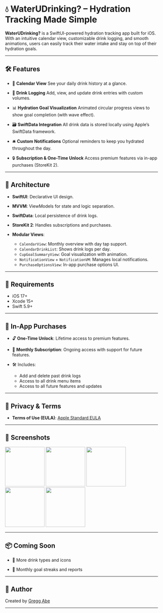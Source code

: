 # 💧 WaterUDrinking? – Hydration Tracking Made Simple

**WaterUDrinking?** is a SwiftUI-powered hydration tracking app built for iOS. With an intuitive calendar view, customizable drink logging, and smooth animations, users can easily track their water intake and stay on top of their hydration goals.

---

## 🛠 Features

* 📆 **Calendar View**
  See your daily drink history at a glance.

* 🧾 **Drink Logging**
  Add, view, and update drink entries with custom volumes.

* 📊 **Hydration Goal Visualization**
  Animated circular progress views to show goal completion (with wave effect).

* 🗃️ **SwiftData Integration**
  All drink data is stored locally using Apple’s SwiftData framework.

* 🛎️ **Custom Notifications**
  Optional reminders to keep you hydrated throughout the day.

* 🔒 **Subscription & One-Time Unlock**
  Access premium features via in-app purchases (StoreKit 2).

---

## 🧱 Architecture

* **SwiftUI**: Declarative UI design.
* **MVVM**: ViewModels for state and logic separation.
* **SwiftData**: Local persistence of drink logs.
* **StoreKit 2**: Handles subscriptions and purchases.
* **Modular Views**:

  * `CalendarView`: Monthly overview with day tap support.
  * `CalendarDrinkList`: Shows drink logs per day.
  * `CupGoalSummaryView`: Goal visualization with animation.
  * `NotificationView` + `NotificationVM`: Manages local notifications.
  * `PurchaseOptionsView`: In-app purchase options UI.

---

## 🧪 Requirements

* iOS 17+
* Xcode 15+
* Swift 5.9+

---

## 💸 In-App Purchases

* 🔓 **One-Time Unlock**: Lifetime access to premium features.
* 🔁 **Monthly Subscription**: Ongoing access with support for future features.
* 🛠 Includes:

  * Add and delete past drink logs
  * Access to all drink menu items
  * Access to all future features and updates

---

## 🔐 Privacy & Terms

* **Terms of Use (EULA)**: [Apple Standard EULA](https://www.apple.com/legal/internet-services/itunes/dev/stdeula/)

---

## 📸 Screenshots
<img src="https://github.com/user-attachments/assets/5e791fdc-9b71-492e-9942-e3d2375d5a1d" width="130" />
<img src="https://github.com/user-attachments/assets/06e56ff0-c584-453b-af67-0d0edf701283" width="130" />
<img src="https://github.com/user-attachments/assets/f99263c2-3685-47d7-88c7-cab0f31b13ed" width="130" />
<img src="https://github.com/user-attachments/assets/ddaecdb4-e68d-4090-b712-129360699033" width="130" />
<img src="https://github.com/user-attachments/assets/8d219fc6-7d87-488e-b3b6-0a59af328caa" width="130" />

---

## 📦 Coming Soon

* 🧊 More drink types and icons

* 🎯 Monthly goal streaks and reports

---

## 🙌 Author

Created by [Gregg Abe](https://github.com/makoto808)

---
